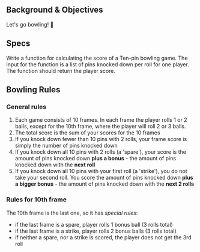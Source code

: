 ## Background & Objectives

Let's go bowling! 🎳

## Specs

Write a function for calculating the score of a Ten-pin bowling game.
The input for the function is a list of pins knocked down per roll for one player.
The function should return the player score.

## Bowling Rules

### General rules

1. Each game consists of 10 frames. In each frame the player rolls 1 or 2 balls, except for the 10th frame, where the player will roll 2 or 3 balls.
1. The total score is the sum of your scores for the 10 frames
1. If you knock down fewer than 10 pins with 2 rolls, your frame score is simply the number of pins knocked down
1. If you knock down all 10 pins with 2 rolls (a 'spare'), your score is the amount of pins knocked down **plus a bonus** - the amount of pins knocked down with the **next roll**
1. If you knock down all 10 pins with your first roll (a 'strike'), you do not take your second roll. You score the amount of pins knocked down **plus a bigger bonus** - the amount of pins knocked down with the **next 2 rolls**

### Rules for 10th frame

The 10th frame is the last one, so it has _special rules_:

- if the last frame is a spare, player rolls 1 bonus ball (3 rolls total)
- if the last frame is a strike, player rolls 2 bonus balls (3 rolls total)
- if neither a spare, nor a strike is scored, the player does not get the 3rd roll
